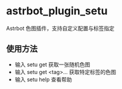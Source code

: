 # astrbot_plugin_setu

Astrbot 色图插件，支持自定义配置与标签指定

## 使用方法

- 输入 setu get 获取一张随机色图
- 输入 setu get \<tag\>... 获取特定标签的色图
- 输入 setu help 查看帮助
